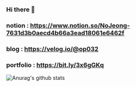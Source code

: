 ### Hi there 👋

### notion : https://www.notion.so/NoJeong-7631d3b0aecd4b66a3ead18061e6462f

### blog : https://velog.io/@op032

### portfolio : https://bit.ly/3x6gGKq

![Anurag's github stats](https://github-readme-stats.vercel.app/api?username=NoJeong&show_icons=true&theme=radical)
<!-- [![Top Langs](https://github-readme-stats.vercel.app/api/top-langs/?username=NoJeong)](https://github.com/anuraghazra/github-readme-stats) -->

